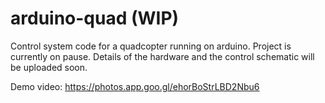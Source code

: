 # arduino-quad (WIP)

Control system code for a quadcopter running on arduino. Project is currently on pause. Details of the hardware and the control schematic will be uploaded soon.

Demo video: https://photos.app.goo.gl/ehorBoStrLBD2Nbu6
